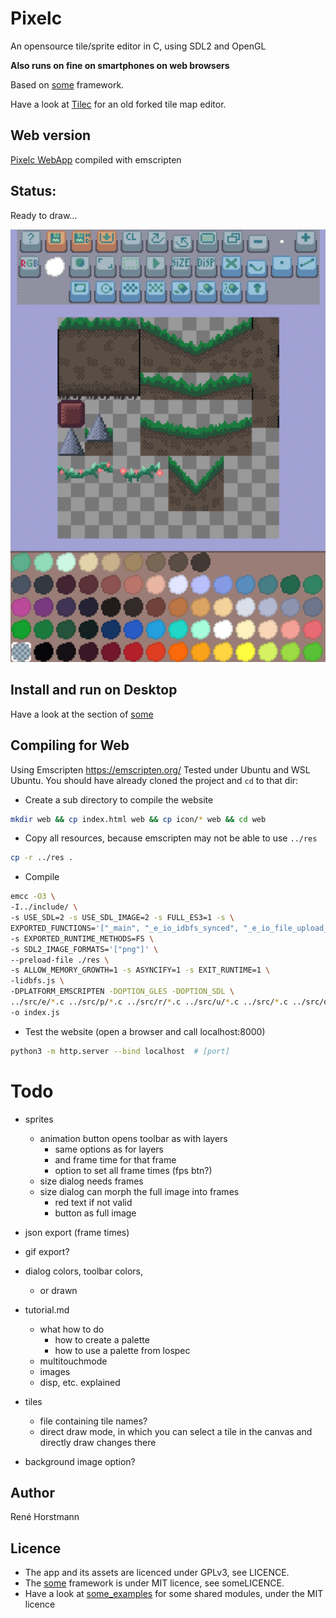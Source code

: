 # Pixelc
An opensource tile/sprite editor in C, using SDL2 and OpenGL

**Also runs on fine on smartphones on web browsers**

Based on [some](https://github.com/renehorstmann/some) framework.

Have a look at [Tilec](https://github.com/renehorstmann/Tilec) for an old forked tile map editor.


## Web version
[Pixelc WebApp](https://renehorstmann.github.io/pixelc) compiled with emscripten 

## Status:
Ready to draw...

![example_image](example.png)

## Install and run on Desktop
Have a look at the section of [some](https://github.com/renehorstmann/some)


## Compiling for Web
Using Emscripten https://emscripten.org/
Tested under Ubuntu and WSL Ubuntu.
You should have already cloned the project and `cd` to that dir:

- Create a sub directory to compile the website
```sh
mkdir web && cp index.html web && cp icon/* web && cd web
```

- Copy all resources, because emscripten may not be able to use `../res`
```sh
cp -r ../res .
```

- Compile
```sh
emcc -O3 \
-I../include/ \
-s USE_SDL=2 -s USE_SDL_IMAGE=2 -s FULL_ES3=1 -s \
EXPORTED_FUNCTIONS='["_main", "_e_io_idbfs_synced", "_e_io_file_upload_done"]' \
-s EXPORTED_RUNTIME_METHODS=FS \
-s SDL2_IMAGE_FORMATS='["png"]' \
--preload-file ./res \
-s ALLOW_MEMORY_GROWTH=1 -s ASYNCIFY=1 -s EXIT_RUNTIME=1 \
-lidbfs.js \
-DPLATFORM_EMSCRIPTEN -DOPTION_GLES -DOPTION_SDL \
../src/e/*.c ../src/p/*.c ../src/r/*.c ../src/u/*.c ../src/*.c ../src/dialog/*.c ../src/tool/*.c \
-o index.js
```

- Test the website (open a browser and call localhost:8000)
```sh
python3 -m http.server --bind localhost  # [port]
```


# Todo

- sprites
  - animation button opens toolbar as with layers
    - same options as for layers
    - and frame time for that frame
    - option to set all frame times (fps btn?)
  - size dialog needs frames
  - size dialog can morph the full image into frames
    - red text if not valid
    - button as full image
    
- json export (frame times)
- gif export?
    
- dialog colors, toolbar colors,
  - or drawn

- tutorial.md
  - what how to do
    - how to create a palette
    - how to use a palette from lospec
  - multitouchmode
  - images
  - disp, etc. explained  
  
- tiles
  - file containing tile names?
  - direct draw mode, in which you can select a tile in the canvas and directly draw changes there
- background image option?


## Author
René Horstmann

## Licence
- The app and its assets are licenced under GPLv3, see LICENCE.
- The [some](https://github.com/renehorstmann/some) framework is under MIT licence, see someLICENCE.
- Have a look at [some_examples](https://github.com/renehorstmann/some_examples) for some shared modules, under the MIT licence
